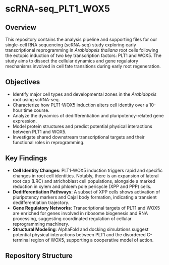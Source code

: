 # scRNA-seq_PLT1_WOX5

## Overview

This repository contains the analysis pipeline and supporting files for our single-cell RNA sequencing (scRNA-seq) study exploring early transcriptional reprogramming in *Arabidopsis thaliana* root cells following the ectopic induction of two key transcription factors: PLT1 and WOX5. The study aims to dissect the cellular dynamics and gene regulatory mechanisms involved in cell fate transitions during early root regeneration.

## Objectives

- Identify major cell types and developmental zones in the *Arabidopsis* root using scRNA-seq.
- Characterize how PLT1-WOX5 induction alters cell identity over a 10-hour time course.
- Analyze the dynamics of dedifferentiation and pluripotency-related gene expression.
- Model protein structures and predict potential physical interactions between PLT1 and WOX5.
- Investigate shared downstream transcriptional targets and their functional roles in reprogramming.

## Key Findings

- **Cell Identity Changes**: PLT1-WOX5 induction triggers rapid and specific changes in root cell identities. Notably, there is an expansion of lateral root cap (LRC) and atrichoblast cell populations, alongside a marked reduction in xylem and phloem pole pericycle (XPP and PPP) cells.
- **Dedifferentiation Pathways**: A subset of XPP cells shows activation of pluripotency markers and Cajal body formation, indicating a transient dedifferentiation trajectory.
- **Gene Regulatory Networks**: Transcriptional targets of PLT1 and WOX5 are enriched for genes involved in ribosome biogenesis and RNA processing, suggesting coordinated regulation of cellular reprogramming machinery.
- **Structural Modeling**: AlphaFold and docking simulations suggest potential physical interactions between PLT1 and the disordered C-terminal region of WOX5, supporting a cooperative model of action.

## Repository Structure


